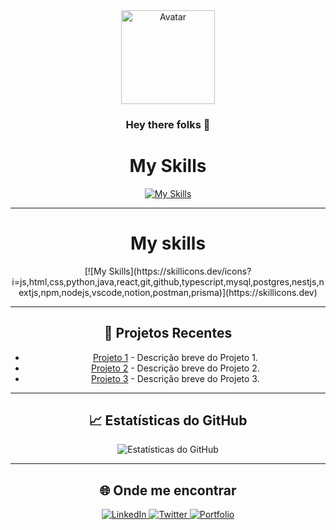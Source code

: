 <div align="center">
  <img src="https://your-avatar-url.png" alt="Avatar" width="150">
  
  ### Hey there folks 👋

<div align="center">
  <h1>My Skills</h1>
  
  <a href="https://skillicons.dev">
    <img src="https://skillicons.dev/icons?i=js,html,css,python,java,react,typescript,git,github,typescript,mysql,postgres,nestjs,nextjs,npm,nodejs,vscode,notion,postman,prisma" alt="My Skills">
  </a>
</div>

---
<div align="center">

  <h1>My skills</h1>
[![My Skills](https://skillicons.dev/icons?i=js,html,css,python,java,react,git,github,typescript,mysql,postgres,nestjs,nextjs,npm,nodejs,vscode,notion,postman,prisma)](https://skillicons.dev)
</div>


---

## 🌟 Projetos Recentes

- [Projeto 1](https://github.com/usuario/projeto1) - Descrição breve do Projeto 1.
- [Projeto 2](https://github.com/usuario/projeto2) - Descrição breve do Projeto 2.
- [Projeto 3](https://github.com/usuario/projeto3) - Descrição breve do Projeto 3.

---

## 📈 Estatísticas do GitHub

<div align="center">
  <img src="https://github-readme-stats.vercel.app/api?username=JoaoVictorBalvedi&show_icons=true&theme=radical" alt="Estatísticas do GitHub">
</div>

---

## 🌐 Onde me encontrar

<div align="center">
  <a href="https://www.linkedin.com/in/seu-nome">
    <img src="https://img.shields.io/badge/LinkedIn-0077B5?logo=linkedin&logoColor=white" alt="LinkedIn">
  </a>
  <a href="https://twitter.com/seu_usuario">
    <img src="https://img.shields.io/badge/Twitter-1DA1F2?logo=twitter&logoColor=white" alt="Twitter">
  </a>
  <a href="https://seu-portfolio.com">
    <img src="https://img.shields.io/badge/Portfolio-000000?logo=github&logoColor=white" alt="Portfolio">
  </a>
</div>
